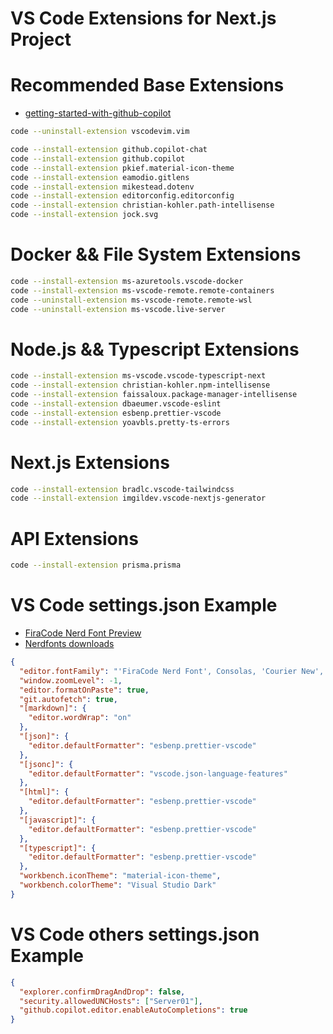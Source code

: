# VS Code Extensions for Next.js Project

# Recommended Base Extensions

- [getting-started-with-github-copilot](https://docs.github.com/en/copilot/using-github-copilot/getting-started-with-github-copilot?tool=vscode)

```sh
code --uninstall-extension vscodevim.vim

code --install-extension github.copilot-chat
code --install-extension github.copilot
code --install-extension pkief.material-icon-theme
code --install-extension eamodio.gitlens
code --install-extension mikestead.dotenv
code --install-extension editorconfig.editorconfig
code --install-extension christian-kohler.path-intellisense
code --install-extension jock.svg
```

# Docker && File System Extensions

```sh
code --install-extension ms-azuretools.vscode-docker
code --install-extension ms-vscode-remote.remote-containers
code --uninstall-extension ms-vscode-remote.remote-wsl
code --uninstall-extension ms-vscode.live-server
```

# Node.js && Typescript Extensions

```sh
code --install-extension ms-vscode.vscode-typescript-next
code --install-extension christian-kohler.npm-intellisense
code --install-extension faissaloux.package-manager-intellisense
code --install-extension dbaeumer.vscode-eslint
code --install-extension esbenp.prettier-vscode
code --install-extension yoavbls.pretty-ts-errors
```

# Next.js Extensions

```sh
code --install-extension bradlc.vscode-tailwindcss
code --install-extension imgildev.vscode-nextjs-generator
```

# API Extensions

```sh
code --install-extension prisma.prisma
```

# VS Code settings.json Example

- [FiraCode Nerd Font Preview](https://www.programmingfonts.org/#firacode)
- [Nerdfonts downloads](https://www.nerdfonts.com/font-downloads)

```json
{
  "editor.fontFamily": "'FiraCode Nerd Font', Consolas, 'Courier New', monospace",
  "window.zoomLevel": -1,
  "editor.formatOnPaste": true,
  "git.autofetch": true,
  "[markdown]": {
    "editor.wordWrap": "on"
  },
  "[json]": {
    "editor.defaultFormatter": "esbenp.prettier-vscode"
  },
  "[jsonc]": {
    "editor.defaultFormatter": "vscode.json-language-features"
  },
  "[html]": {
    "editor.defaultFormatter": "esbenp.prettier-vscode"
  },
  "[javascript]": {
    "editor.defaultFormatter": "esbenp.prettier-vscode"
  },
  "[typescript]": {
    "editor.defaultFormatter": "esbenp.prettier-vscode"
  },
  "workbench.iconTheme": "material-icon-theme",
  "workbench.colorTheme": "Visual Studio Dark"
}
```

# VS Code others settings.json Example

```json
{
  "explorer.confirmDragAndDrop": false,
  "security.allowedUNCHosts": ["Server01"],
  "github.copilot.editor.enableAutoCompletions": true
}
```
